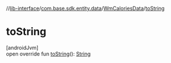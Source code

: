//[lib-interface](../../../index.md)/[com.base.sdk.entity.data](../index.md)/[WmCaloriesData](index.md)/[toString](to-string.md)

# toString

[androidJvm]\
open override fun [toString](to-string.md)(): [String](https://kotlinlang.org/api/latest/jvm/stdlib/kotlin/-string/index.html)
